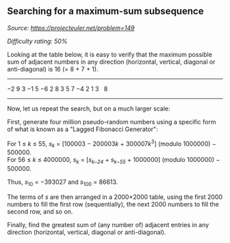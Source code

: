 Searching for a maximum-sum subsequence
---------------------------------------

*Source: https://projecteuler.net/problem=149*


*Difficulty rating: 50%*

Looking at the table below, it is easy to verify that the maximum
possible sum of adjacent numbers in any direction (horizontal, vertical,
diagonal or anti-diagonal) is 16 (= 8 + 7 + 1).

  ------------------ ------------------ ------------------ ------------------
  −2                 9                  3                  −1
  5                  −6                 2                  8
  3                  5                  7                  −4
  2                  1                  3                    8
  ------------------ ------------------ ------------------ ------------------

Now, let us repeat the search, but on a much larger scale:

First, generate four million pseudo-random numbers using a specific form
of what is known as a "Lagged Fibonacci Generator":

For 1 ≤ *k* ≤ 55, *s*<sub>*k*</sub> = [100003 − 200003*k* + 300007*k*<sup>3</sup>] (modulo
1000000) − 500000.\
 For 56 ≤ *k* ≤ 4000000, *s*<sub>*k*</sub> = [*s*<sub>*k−24*</sub> + *s*<sub>*k−55*</sub> +
1000000] (modulo 1000000) − 500000.

Thus, *s*<sub>10</sub> = −393027 and *s*<sub>100</sub> = 86613.

The terms of *s* are then arranged in a 2000×2000 table, using the first
2000 numbers to fill the first row (sequentially), the next 2000 numbers
to fill the second row, and so on.

Finally, find the greatest sum of (any number of) adjacent entries in
any direction (horizontal, vertical, diagonal or anti-diagonal).
